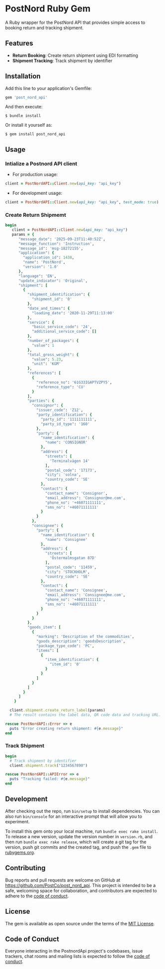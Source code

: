 # PostNord Ruby Gem

A Ruby wrapper for the PostNord API that provides simple access to booking return and tracking shipment.

## Features

- **Return Booking**: Create return shipment using EDI formatting
- **Shipment Tracking**: Track shipment by identifier

## Installation

Add this line to your application's Gemfile:

```ruby
gem 'post_nord_api'
```

And then execute:

    $ bundle install

Or install it yourself as:

    $ gem install post_nord_api

## Usage

### Intialize a Postnord API client

- For production usage:

```ruby
client = PostNordAPI::Client.new(api_key: "api_key")
```

- For development usage:

```ruby
client = PostNordAPI::Client.new(api_key: "api_key", test_mode: true)
```

### Create Return Shipmemt

```ruby
begin
   client = PostNordAPI::Client.new(api_key: "api_key")
   params = {
      "message_date": '2025-09-23T11:40:52Z',
      "message_function": 'Instruction',
      "message_id": 'msg-18272155',
      "application": {
        "application_id": 1438,
        "name": 'PostNord',
        "version": '1.0'
      },
      "language": 'EN',
      "update_indicator": 'Original',
      "shipment": [
        {
          "shipment_identification": {
            "shipment_id": '0'
          },
          "date_and_times": {
            "loading_date": '2020-11-29T11:13:00'
          },
          "service": {
            "basic_service_code": '24',
            "additional_service_code": []
          },
          "number_of_packages": {
            "value": 1
          },
          "total_gross_weight": {
            "value": 5.23,
            "unit": 'KGM'
          },
          "references": [
            {
              "reference_no": '61G33IGAPTVZPY5',
              "reference_type": 'CU'
            }
          ],
          "parties": {
            "consignor": {
              "issuer_code": 'Z12',
              "party_identification": {
                "party_id": '1111111111',
                "party_id_type": '160'
              },
              "party": {
                "name_identification": {
                  "name": 'CONSIGNOR'
                },
                "address": {
                  "streets": [
                    'Terminalvägen 14'
                  ],
                  "postal_code": '17173',
                  "city": 'solna',
                  "country_code": 'SE'
                },
                "contact": {
                  "contact_name": 'Consignor',
                  "email_address": 'Consignor@me.com',
                  "phone_no": '+46071111111',
                  "sms_no": '+46071111111'
                }
              }
            },
            "consignee": {
              "party": {
                "name_identification": {
                  "name": 'Consignee'
                },
                "address": {
                  "streets": [
                    'Östermalmsgatan 87D'
                  ],
                  "postal_code": '11459',
                  "city": 'STOCKHOLM',
                  "country_code": 'SE'
                },
                "contact": {
                  "contact_name": 'Consignee',
                  "email_address": 'Consignee@me.com',
                  "phone_no": '+46071111111',
                  "sms_no": '+46071111111'
                }
              }
            }
          },
          "goods_item": [
            {
              "marking": 'Description of the commodities',
              "goods_description": 'goodsDescription',
              "package_type_code": 'PC',
              "items": [
                {
                  "item_identification": {
                    "item_id": '0'
                  }
                }
              ]
            }
          ]
        }
      ]
    }

  client.shipment.create_return_label(params)
  # The result contains the label data, QR code data and tracking URL.

rescue PostNordAPI::Error => e
  puts "Error creating return shipment: #{e.message}"
end
```

### Track Shipment

```ruby
begin
  # Track shipment by identifier
  client.shipment.track("1234567890")

rescue PostNordAPI::APIError => e
  puts "Tracking failed: #{e.message}"
end
```

## Development

After checking out the repo, run `bin/setup` to install dependencies. You can also run `bin/console` for an interactive prompt that will allow you to experiment.

To install this gem onto your local machine, run `bundle exec rake install`. To release a new version, update the version number in `version.rb`, and then run `bundle exec rake release`, which will create a git tag for the version, push git commits and the created tag, and push the `.gem` file to [rubygems.org](https://rubygems.org).

## Contributing

Bug reports and pull requests are welcome on GitHub at https://github.com/PostCo/post_nord_api. This project is intended to be a safe, welcoming space for collaboration, and contributors are expected to adhere to the [code of conduct](https://github.com/[USERNAME]/post_nord_api/blob/main/CODE_OF_CONDUCT.md).

## License

The gem is available as open source under the terms of the [MIT License](https://opensource.org/licenses/MIT).

## Code of Conduct

Everyone interacting in the PostnordApi project's codebases, issue trackers, chat rooms and mailing lists is expected to follow the [code of conduct](https://github.com/[USERNAME]/post_nord_api/blob/main/CODE_OF_CONDUCT.md).
